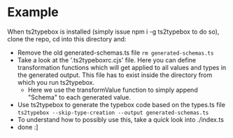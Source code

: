 # Example

When ts2typebox is installed (simply issue npm i -g ts2typebox to do so), clone
the repo, cd into this directory and:

- Remove the old generated-schemas.ts file `rm generated-schemas.ts`
- Take a look at the '.ts2typeboxrc.cjs' file. Here you can define
  transformation functions which will get applied to all values and types in the
  generated output. This file has to exist inside the directory from which you
  run ts2typebox.
  - Here we use the transformValue function to simply append "Schema" to each
    generated value.
- Use ts2typebox to generate the typebox code based on the types.ts file
  `ts2typebox --skip-type-creation --output generated-schemas.ts`
- To understand how to possibly use this, take a quick look into ./index.ts
- done :]
